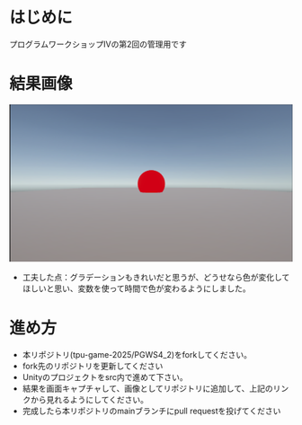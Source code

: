 # はじめに
プログラムワークショップⅣの第2回の管理用です

# 結果画像

![第2回の結果](PGWS_red.png)
- 工夫した点：グラデーションもきれいだと思うが、どうせなら色が変化してほしいと思い、変数を使って時間で色が変わるようにしました。

# 進め方

- 本リポジトリ(tpu-game-2025/PGWS4_2)をforkしてください。
- fork先のリポジトリを更新してください
- Unityのプロジェクトをsrc内で進めて下さい。
- 結果を画面キャプチャして、画像としてリポジトリに追加して、上記のリンクから見れるようにしてください。
- 完成したら本リポジトリのmainブランチにpull requestを投げてください

